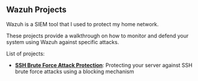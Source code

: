 ## Wazuh Projects

Wazuh is a SIEM tool that I used to protect my home network.

These projects provide a walkthrough on how to monitor and defend your system using Wazuh against specific attacks.

List of projects:
<ul>
  <li><strong><a href="/SSH Brute Force Attack Protection">SSH Brute Force Attack Protection</a></strong>: Protecting your server against SSH brute force attacks using a blocking mechanism</li>
</ul>
